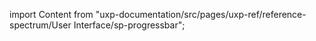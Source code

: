 
import Content from "uxp-documentation/src/pages/uxp-ref/reference-spectrum/User Interface/sp-progressbar";

<Content query="product=photoshop"/>
